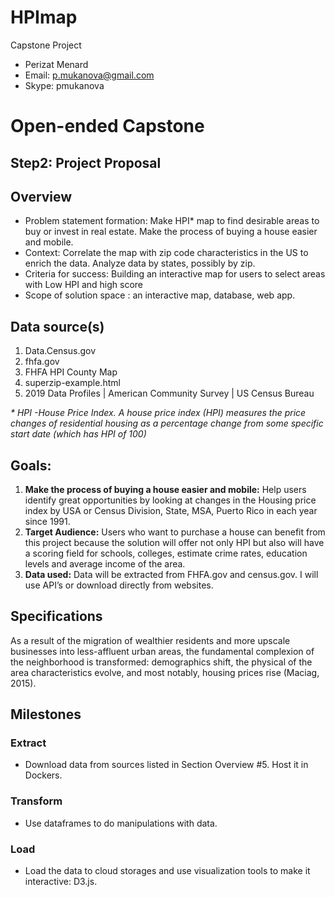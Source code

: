 # HPImap
Capstone Project 

* Perizat Menard
* Email: p.mukanova@gmail.com
* Skype: pmukanova

# Open-ended Capstone 
## Step2: Project Proposal

## Overview
* Problem statement formation: Make HPI* map to find desirable areas to buy or invest in real estate. Make the process of buying a house easier and mobile.
* Context: Correlate the map with zip code characteristics in the US to enrich the data. Analyze data by states, possibly by zip.   
* Criteria for success: Building an interactive map for users to select areas with Low HPI and high score
* Scope of solution space : an interactive map, database, web app. 

## Data source(s)
1. Data.Census.gov 
1. fhfa.gov
1. FHFA HPI County Map
1. superzip-example.html 
1. 2019 Data Profiles | American Community Survey | US Census Bureau

_* *HPI -House Price Index. A house price index (HPI) measures the price changes of residential housing as a percentage change from some specific start date (which has HPI of 100)*_

## Goals:
1. __Make the process of buying a house easier and mobile:__ Help users identify great opportunities by looking at changes in the Housing price index by USA or Census Division, State, MSA, Puerto Rico in each year since 1991.
1. __Target Audience:__ Users who want to purchase a house can benefit from this project because the solution will offer not only HPI but also will have a scoring field for schools, colleges, estimate crime rates, education levels and average income of the area. 
1. __Data used:__ Data will be extracted from FHFA.gov and census.gov. I will use API’s or download directly from websites. 

## Specifications
 As a result of the migration of wealthier residents and more upscale businesses into less-affluent urban areas, the fundamental complexion of the neighborhood is transformed: demographics shift, the physical of the area characteristics evolve, and most notably, housing prices rise (Maciag, 2015).

## Milestones
### Extract
* Download data from sources listed in Section Overview #5. Host it in Dockers. 
### Transform
* Use dataframes to do manipulations with data.
### Load
* Load the data to cloud storages and use visualization tools to make it interactive: D3.js.

